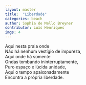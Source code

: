 ```yaml
---
layout: master
title:  "Liberdade"
categories: beach
author: Sophia de Mello Breyner
contributor: Luís Henriques
imgs: 4
---
```



Aqui nesta praia onde  
Não há nenhum vestígio de impureza,  
Aqui onde há somente  
Ondas tombando ininterruptamente,  
Puro espaço e lúcida unidade,  
Aqui o tempo apaixonadamente  
Encontra a própria liberdade.  




